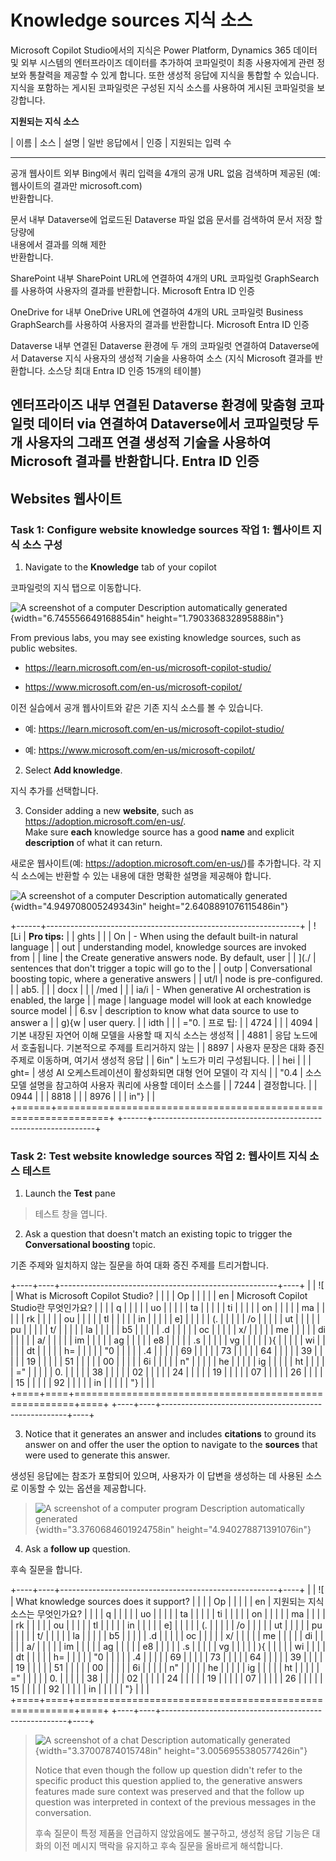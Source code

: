 # Knowledge sources 지식 소스

Microsoft Copilot Studio에서의 지식은 Power Platform, Dynamics 365
데이터 및 외부 시스템의 엔터프라이즈 데이터를 추가하여 코파일럿이 최종
사용자에게 관련 정보와 통찰력을 제공할 수 있게 합니다. 또한 생성적
응답에 지식을 통합할 수 있습니다. 지식을 포함하는 게시된 코파일럿은
구성된 지식 소스를 사용하여 게시된 코파일럿을 보강합니다.

**지원되는 지식 소스**

  |  이름  | 소스 |  설명 |    일반 응답에서  |  인증  |
                                                    지원되는 입력 수 
  -------------- -------- ------------------------- ---------------- -------------
  공개 웹사이트  외부     Bing에서 쿼리 입력을      4개의 공개 URL   없음
                          검색하며 제공된           (예:             
                          웹사이트의 결과만         microsoft.com)   
                          반환합니다.                                

  문서           내부     Dataverse에 업로드된      Dataverse 파일   없음
                          문서를 검색하여 문서      저장 할당량에    
                          내용에서 결과를           의해 제한        
                          반환합니다.                                

  SharePoint     내부     SharePoint URL에 연결하여 4개의 URL        코파일럿
                          GraphSearch를 사용하여                     사용자의
                          결과를 반환합니다.                         Microsoft
                                                                     Entra ID 인증

  OneDrive for   내부     OneDrive URL에 연결하여   4개의 URL        코파일럿
  Business                GraphSearch를 사용하여                     사용자의
                          결과를 반환합니다.                         Microsoft
                                                                     Entra ID 인증

  Dataverse      내부     연결된 Dataverse 환경에   두 개의          코파일럿
                          연결하여 Dataverse에서    Dataverse 지식   사용자의
                          생성적 기술을 사용하여    소스 (지식       Microsoft
                          결과를 반환합니다.        소스당 최대      Entra ID 인증
                                                    15개의 테이블)   

  엔터프라이즈   내부     연결된 Dataverse 환경에   맞춤형           코파일럿
  데이터 via              연결하여 Dataverse에서    코파일럿당 두 개 사용자의
  그래프 연결             생성적 기술을 사용하여                     Microsoft
                          결과를 반환합니다.                         Entra ID 인증
  --------------------------------------------------------------------------------

## Websites 웹사이트

### Task 1: Configure website knowledge sources 작업 1: 웹사이트 지식 소스 구성

1.  Navigate to the **Knowledge** tab of your copilot

코파일럿의 지식 탭으로 이동합니다.

![A screenshot of a computer Description automatically
generated](./output/lab5.docx/media/image3.png){width="6.745556649168854in"
height="1.790336832895888in"}

From previous labs, you may see existing knowledge sources, such as
public websites.

-   <https://learn.microsoft.com/en-us/microsoft-copilot-studio/>

-   <https://www.microsoft.com/en-us/microsoft-copilot/>

이전 실습에서 공개 웹사이트와 같은 기존 지식 소스를 볼 수 있습니다.

-   예: <https://learn.microsoft.com/en-us/microsoft-copilot-studio/>

-   예: <https://www.microsoft.com/en-us/microsoft-copilot/>

2.  Select **Add knowledge**.

지식 추가를 선택합니다.

3.  Consider adding a new **website**, such as
    <https://adoption.microsoft.com/en-us/>.\
    Make sure **each** knowledge source has a good **name** and explicit
    **description** of what it can return.

새로운 웹사이트(예: https://adoption.microsoft.com/en-us/)를 추가합니다.
각 지식 소스에는 반환할 수 있는 내용에 대한 명확한 설명을 제공해야
합니다.

![A screenshot of a computer Description automatically
generated](./output/lab5.docx/media/image4.png){width="4.949708005249343in"
height="2.6408891076115486in"}

+------+---------------------------------------------------------------+
| ![Li | **Pro tips:**                                                 |
| ghts |                                                               |
| On   | -   When using the default built-in natural language          |
| out  |     understanding model, knowledge sources are invoked from   |
| line |     the Create generative answers node. By default, user      |
| ](./ |     sentences that don't trigger a topic will go to the       |
| outp |     Conversational boosting topic, where a generative answers |
| ut/l |     node is pre-configured.                                   |
| ab5. |                                                               |
| docx | <!-- -->                                                      |
| /med |                                                               |
| ia/i | -   When generative AI orchestration is enabled, the large    |
| mage |     language model will look at each knowledge source model   |
| 6.sv |     description to know what data source to use to answer a   |
| g){w |     user query.                                               |
| idth |                                                               |
| ="0. | 프로 팁:                                                      |
| 4724 |                                                               |
| 4094 | 기본 내장된 자연어 이해 모델을 사용할 때 지식 소스는 생성적   |
| 4881 | 응답 노드에서 호출됩니다. 기본적으로 주제를 트리거하지 않는   |
| 8897 | 사용자 문장은 대화 증진 주제로 이동하며, 여기서 생성적 응답   |
| 6in" | 노드가 미리 구성됩니다.                                       |
| hei  |                                                               |
| ght= | 생성 AI 오케스트레이션이 활성화되면 대형 언어 모델이 각 지식  |
| "0.4 | 소스 모델 설명을 참고하여 사용자 쿼리에 사용할 데이터 소스를  |
| 7244 | 결정합니다.                                                   |
| 0944 |                                                               |
| 8818 |                                                               |
| 8976 |                                                               |
| in"} |                                                               |
+======+===============================================================+
+------+---------------------------------------------------------------+

### Task 2: Test website knowledge sources 작업 2: 웹사이트 지식 소스 테스트

1.  Launch the **Test** pane

> 테스트 창을 엽니다.

2.  Ask a question that doesn't match an existing topic to trigger the
    **Conversational boosting** topic.

기존 주제와 일치하지 않는 질문을 하여 대화 증진 주제를 트리거합니다.

+----+----+------------------------------------------------------+----+
|    | ![ | What is Microsoft Copilot Studio?                    |    |
|    | Op |                                                      |    |
|    | en | Microsoft Copilot Studio란 무엇인가요?               |    |
|    | q  |                                                      |    |
|    | uo |                                                      |    |
|    | ta |                                                      |    |
|    | ti |                                                      |    |
|    | on |                                                      |    |
|    | ma |                                                      |    |
|    | rk |                                                      |    |
|    | ou |                                                      |    |
|    | tl |                                                      |    |
|    | in |                                                      |    |
|    | e] |                                                      |    |
|    | (. |                                                      |    |
|    | /o |                                                      |    |
|    | ut |                                                      |    |
|    | pu |                                                      |    |
|    | t/ |                                                      |    |
|    | la |                                                      |    |
|    | b5 |                                                      |    |
|    | .d |                                                      |    |
|    | oc |                                                      |    |
|    | x/ |                                                      |    |
|    | me |                                                      |    |
|    | di |                                                      |    |
|    | a/ |                                                      |    |
|    | im |                                                      |    |
|    | ag |                                                      |    |
|    | e8 |                                                      |    |
|    | .s |                                                      |    |
|    | vg |                                                      |    |
|    | ){ |                                                      |    |
|    | wi |                                                      |    |
|    | dt |                                                      |    |
|    | h= |                                                      |    |
|    | "0 |                                                      |    |
|    | .4 |                                                      |    |
|    | 69 |                                                      |    |
|    | 73 |                                                      |    |
|    | 64 |                                                      |    |
|    | 39 |                                                      |    |
|    | 19 |                                                      |    |
|    | 51 |                                                      |    |
|    | 00 |                                                      |    |
|    | 6i |                                                      |    |
|    | n" |                                                      |    |
|    | he |                                                      |    |
|    | ig |                                                      |    |
|    | ht |                                                      |    |
|    | =" |                                                      |    |
|    | 0. |                                                      |    |
|    | 38 |                                                      |    |
|    | 02 |                                                      |    |
|    | 24 |                                                      |    |
|    | 19 |                                                      |    |
|    | 07 |                                                      |    |
|    | 26 |                                                      |    |
|    | 15 |                                                      |    |
|    | 92 |                                                      |    |
|    | in |                                                      |    |
|    | "} |                                                      |    |
+====+====+======================================================+====+
+----+----+------------------------------------------------------+----+

3.  Notice that it generates an answer and includes **citations** to
    ground its answer on and offer the user the option to navigate to
    the **sources** that were used to generate this answer.

생성된 응답에는 참조가 포함되어 있으며, 사용자가 이 답변을 생성하는 데
사용된 소스로 이동할 수 있는 옵션을 제공합니다.

> ![A screenshot of a computer program Description automatically
> generated](./output/lab5.docx/media/image9.png){width="3.3760684601924758in"
> height="4.940278871391076in"}

4.  Ask a **follow up** question.

후속 질문을 합니다.

+----+----+------------------------------------------------------+----+
|    | ![ | What knowledge sources does it support?              |    |
|    | Op |                                                      |    |
|    | en | 지원되는 지식 소스는 무엇인가요?                     |    |
|    | q  |                                                      |    |
|    | uo |                                                      |    |
|    | ta |                                                      |    |
|    | ti |                                                      |    |
|    | on |                                                      |    |
|    | ma |                                                      |    |
|    | rk |                                                      |    |
|    | ou |                                                      |    |
|    | tl |                                                      |    |
|    | in |                                                      |    |
|    | e] |                                                      |    |
|    | (. |                                                      |    |
|    | /o |                                                      |    |
|    | ut |                                                      |    |
|    | pu |                                                      |    |
|    | t/ |                                                      |    |
|    | la |                                                      |    |
|    | b5 |                                                      |    |
|    | .d |                                                      |    |
|    | oc |                                                      |    |
|    | x/ |                                                      |    |
|    | me |                                                      |    |
|    | di |                                                      |    |
|    | a/ |                                                      |    |
|    | im |                                                      |    |
|    | ag |                                                      |    |
|    | e8 |                                                      |    |
|    | .s |                                                      |    |
|    | vg |                                                      |    |
|    | ){ |                                                      |    |
|    | wi |                                                      |    |
|    | dt |                                                      |    |
|    | h= |                                                      |    |
|    | "0 |                                                      |    |
|    | .4 |                                                      |    |
|    | 69 |                                                      |    |
|    | 73 |                                                      |    |
|    | 64 |                                                      |    |
|    | 39 |                                                      |    |
|    | 19 |                                                      |    |
|    | 51 |                                                      |    |
|    | 00 |                                                      |    |
|    | 6i |                                                      |    |
|    | n" |                                                      |    |
|    | he |                                                      |    |
|    | ig |                                                      |    |
|    | ht |                                                      |    |
|    | =" |                                                      |    |
|    | 0. |                                                      |    |
|    | 38 |                                                      |    |
|    | 02 |                                                      |    |
|    | 24 |                                                      |    |
|    | 19 |                                                      |    |
|    | 07 |                                                      |    |
|    | 26 |                                                      |    |
|    | 15 |                                                      |    |
|    | 92 |                                                      |    |
|    | in |                                                      |    |
|    | "} |                                                      |    |
+====+====+======================================================+====+
+----+----+------------------------------------------------------+----+

> ![A screenshot of a chat Description automatically
> generated](./output/lab5.docx/media/image10.png){width="3.37007874015748in"
> height="3.0056955380577426in"}
>
> Notice that even though the follow up question didn't refer to the
> specific product this question applied to, the generative answers
> features made sure context was preserved and that the follow up
> question was interpreted in context of the previous messages in the
> conversation.
>
> 후속 질문이 특정 제품을 언급하지 않았음에도 불구하고, 생성적 응답
> 기능은 대화의 이전 메시지 맥락을 유지하고 후속 질문을 올바르게
> 해석합니다.

